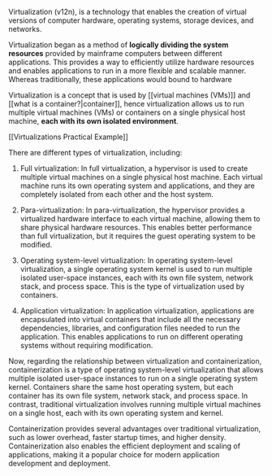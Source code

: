 Virtualization (v12n), is a technology that enables the creation of virtual versions of computer hardware, operating systems, storage devices, and networks. 


Virtualization began as a method of **logically dividing the system resources** provided by mainframe computers between different applications. This provides a way to efficiently utilize hardware resources and enables applications to run in a more flexible and scalable manner.
Whereas traditionally, these applications would bound to hardware


Virtualization is a concept that is used by [[virtual machines (VMs)]] and [[what is a container?|container]], hence virtualization allows us to run multiple virtual machines (VMs) or containers on a single physical host machine, **each with its own isolated environment**. 


[[Virtualizations Practical Example]]



There are different types of virtualization, including:

1.  Full virtualization: In full virtualization, a hypervisor is used to create multiple virtual machines on a single physical host machine. Each virtual machine runs its own operating system and applications, and they are completely isolated from each other and the host system.
    
2.  Para-virtualization: In para-virtualization, the hypervisor provides a virtualized hardware interface to each virtual machine, allowing them to share physical hardware resources. This enables better performance than full virtualization, but it requires the guest operating system to be modified.
    
3.  Operating system-level virtualization: In operating system-level virtualization, a single operating system kernel is used to run multiple isolated user-space instances, each with its own file system, network stack, and process space. This is the type of virtualization used by containers.
    
4.  Application virtualization: In application virtualization, applications are encapsulated into virtual containers that include all the necessary dependencies, libraries, and configuration files needed to run the application. This enables applications to run on different operating systems without requiring modification.
    

Now, regarding the relationship between virtualization and containerization, containerization is a type of operating system-level virtualization that allows multiple isolated user-space instances to run on a single operating system kernel. Containers share the same host operating system, but each container has its own file system, network stack, and process space. In contrast, traditional virtualization involves running multiple virtual machines on a single host, each with its own operating system and kernel.

Containerization provides several advantages over traditional virtualization, such as lower overhead, faster startup times, and higher density. Containerization also enables the efficient deployment and scaling of applications, making it a popular choice for modern application development and deployment.